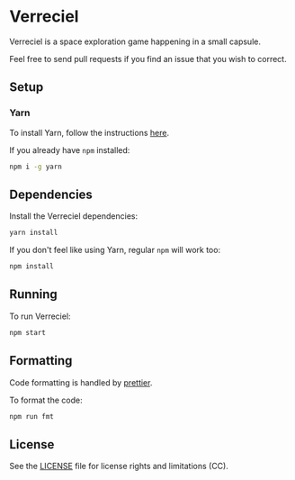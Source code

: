 # Verreciel

Verreciel is a space exploration game happening in a small capsule.

Feel free to send pull requests if you find an issue that you wish to correct.

## Setup

### Yarn

To install Yarn, follow the instructions [here](https://yarnpkg.com/en/docs/install).

If you already have `npm` installed:

```sh
npm i -g yarn
```

## Dependencies

Install the Verreciel dependencies:

```sh
yarn install
```

If you don't feel like using Yarn, regular `npm` will work too:

```sh
npm install
```

## Running

To run Verreciel:

```sh
npm start
```

## Formatting

Code formatting is handled by [prettier](https://github.com/prettier/prettier).

To format the code:

```sh
npm run fmt
```

## License

See the [LICENSE](LICENSE.md) file for license rights and limitations (CC).
